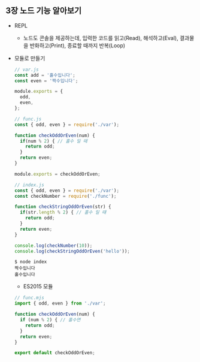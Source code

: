 ## 3장 노드 기능 알아보기
* REPL
  + 노드도 콘솔을 제공하는데, 입력한 코드를 읽고(Read), 해석하고(Eval), 결과물을 반화하고(Print), 종료할 때까지 반복(Loop)

* 모듈로 만들기
  
  ```javascript
  // var.js
  const add = '홀수입니다';
  const even = '짝수입니다';

  module.exports = {
    odd,
    even,
  };
  ```

  ```javascript
  // func.js
  const { odd, even } = require('./var');

  function checkOddOrEven(num) {
    if(num % 2) { // 홀수 일 때
      return odd;
    }
    return even;
  }

  module.exports = checkOddOrEven;
  ```
  
  ```javascript
  // index.js
  const { odd, even } = require('./var');
  const checkNumber = require('./func');

  function checkStringOddOrEven(str) {
    if(str.length % 2) { // 홀수 일 떄
      return odd;
    }
    return even;
  }

  console.log(checkNumber(10));
  console.log(checkStringOddOrEven('hello'));
  ```

  ```
  $ node index
  짝수입니다
  홀수입니다
  ```

  * ES2015 모듈
  ```javascript
  // func.mjs
  import { odd, even } from './var';

  function checkOddOrEven(num) {
    if (num % 2) { // 홀수면
      return odd;
    }
    return even;
  }

  export default checkOddOrEven;
  ```
